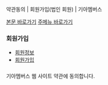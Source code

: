 약관동의 | 회원가입(법인 회원) | 기아멤버스










 



[본문 바로가기](#content)
[주메뉴 바로가기](#gnb)

### 회원가입

* [회원정보](https://members.kia.com/kr/view/qlgi/login/qlgi_login.do)
* [회원가입](https://members.kia.com/kr/view/qmbr/mbr_ent/qmbr_mbr_ent_intro.do)

##### 



기아멤버스 웹 사이트 약관에 동의합니다.
